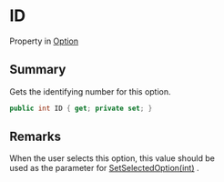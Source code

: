 # ID

Property in [Option](yarn.optionset.option.md)

## Summary

Gets the identifying number for this option.

```csharp
public int ID { get; private set; }
```

## Remarks

When the user selects this option, this value should be\
used as the parameter for [SetSelectedOption(int)](yarn.dialogue.setselectedoption.md) .
